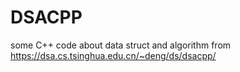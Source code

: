 # DSACPP
some C++ code about data struct and algorithm from https://dsa.cs.tsinghua.edu.cn/~deng/ds/dsacpp/
